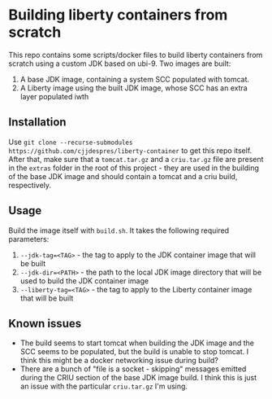# Building liberty containers from scratch

This repo contains some scripts/docker files to build liberty containers from scratch using a custom JDK based on ubi-9. Two images are built:

1. A base JDK image, containing a system SCC populated with tomcat.
2. A Liberty image using the built JDK image, whose SCC has an extra layer populated iwth

## Installation

Use `git clone --recurse-submodules https://github.com/cjjdespres/liberty-container` to get this repo itself. After that, make sure that a `tomcat.tar.gz` and a `criu.tar.gz` file are present in the `extras` folder in the root of this project - they are used in the building of the base JDK image and should contain a tomcat and a criu build, respectively.

## Usage

Build the image itself with `build.sh`. It takes the following required parameters:

1. `--jdk-tag=<TAG>` - the tag to apply to the JDK container image that will be built
2. `--jdk-dir=<PATH>` - the path to the local JDK image directory that will be used to build the JDK container image
3. `--liberty-tag=<TAG>` - the tag to apply to the Liberty container image that will be built

## Known issues

- The build seems to start tomcat when building the JDK image and the SCC seems
  to be populated, but the build is unable to stop tomcat. I think this might be
  a docker networking issue during build?
- There are a bunch of "file is a socket - skipping" messages emitted during the
  CRIU section of the base JDK image build. I think this is just an issue with
  the particular `criu.tar.gz` I'm using.
